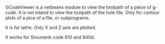 GCodeViewer is a netbeans module to view the toolpath of a piece of g-code. It is not
intend to view the toolpath of the hole file. Only for contour plots of a pice of a file, or subprograms.

It is for lathe. Only X and Z axis are plotted. 

It works for Sinumerik code 810 and 840d.

